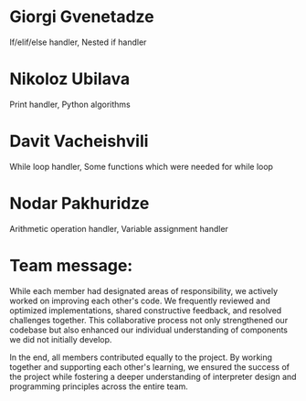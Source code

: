 # Giorgi Gvenetadze
If/elif/else handler,
Nested if handler

# Nikoloz Ubilava
Print handler,
Python algorithms

# Davit Vacheishvili
While loop handler,
Some functions which were needed for while loop

# Nodar Pakhuridze
Arithmetic operation handler,
Variable assignment handler

# Team message:
While each member had designated areas of responsibility, we actively worked on improving each other's code. We frequently reviewed and optimized implementations, shared constructive feedback, and resolved challenges together. This collaborative process not only strengthened our codebase but also enhanced our individual understanding of components we did not initially develop.

In the end, all members contributed equally to the project. By working together and supporting each other's learning, we ensured the success of the project while fostering a deeper understanding of interpreter design and programming principles across the entire team.
